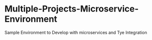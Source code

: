 # Multiple-Projects-Microservice-Environment
Sample Environment to Develop with microservices and Tye Integration

